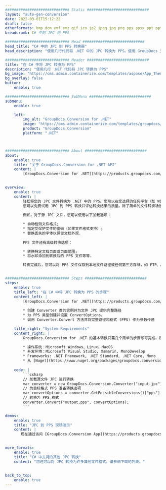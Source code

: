 ```yaml
---
############################# Static ############################
layout: "auto-gen-conversion"
date: 2022-03-01T15:12:22
draft: false
otherformats: bmp dcm emf emz gif ico jp2 jpeg jpg png pps ppsx ppt pptx psb psd svg svgz tga tif tiff webp wmf wmz
breadcrumb: C# 中的 JPC 到 PPS

############################# Head ############################
head_title: "C# 中的 JPC 到 PPS 转换器"
head_description: "使用几行代码将 .NET 中的 JPC 转换为 PPS。使用 GroupDocs 文档转换 API 转换 160 多种文件格式。"

############################# Header ############################
title: "在 C# 中将 JPC 转换为 PPS"
description: "使用几行 .NET 代码将 JPC 转换为 PPS"
bg_image: "https://cms.admin.containerize.com/templates/aspose/App_Themes/V3/images/bg/header1.png"
bg_overlay: false
button:
    enable: true

############################# SubMenu ############################
submenu:
    enable: true

    left:
        img_alt: "GroupDocs.Conversion for .NET"
        image: "https://cms.admin.containerize.com/templates/groupdocs/images/product-logos/90x90-noborder/groupdocs-conversion-net.png"
        product: "GroupDocs.Conversion"
        platform: ".NET"



############################# About ############################
about:
    enable: true
    title: "关于 GroupDocs.Conversion for .NET API"
    content: |
        [GroupDocs.Conversion for .NET](https://products.groupdocs.com/conversion/net/)可用于转换Microsoft Word、Excel、PowerPoint、PDF、Visio等格式。 GroupDocs.Conversion 是一个独立的 API，适用于需要高性能的后端和内部系统。它不依赖于任何软件，例如 Microsoft 或 Open Office。
    

overview:
    enable: true
    content: |
        轻松将您的 JPC 文件转换为 .NET 中的 PPS。您可以在您选择的任何平台（如 Windows、Linux、macOS）中仅使用几行 C# 代码行。
        您可以免费试用 JPC 到 PPS 转换并评估转换结果的质量。除了简单的文件转换场景，您还可以尝试更高级的选项来加载源 JPC 文件和保存输出 PPS 结果。 
        
        例如，对于源 JPC 文件，您可以使用以下加载选项：

        * 自动检测文件格式;
        * 指定受保护文件的密码（如果文件格式支持）;
        * 替换丢失的字体以保留文档外观.
        
        PPS 文件还有高级转换选项：

        * 转换特定文档页面或页面范围;
        * 将水印添加到转换后的 PPS 文件等等.

        转换完成后，您可以将 PPS 文件保存到本地文件路径或任何第三方存储，如 FTP、Amazon S3、Google Drive、Dropbox 等。请注意 - 将 JPC 转换为 PPS 无需安装任何额外的软件 - 如 MS Office、Open Office、Adobe Acrobat Reader 等。


############################# Steps ############################
steps:
    enable: true
    title_left: "在 C# 中将 JPC 转换为 PPS 的步骤"
    content_left: |
        [GroupDocs.Conversion for .NET](https://products.groupdocs.com/conversion/net/) 让开发人员只需几行代码即可轻松地将 JPC 文件转换为 PPS。
        
        * 创建 Converter 类的实例并为文件 JPC 提供完整路径
        * 为 PPS 类型创建并设置 ConvertOptions。
        * 调用 Converter.Convert 方法并将完整路径和格式 (PPS) 作为参数传递

    title_right: "System Requirements"
    content_right: |
        GroupDocs.Conversion for .NET 的基本转换只需几个简单的步骤即可完成。所有主要平台和操作系统都支持我们的 API。在执行以下代码之前，请确保您的系统上安装了以下先决条件。

        * 操作系统：Microsoft Windows、Linux、MacOS
        * 开发环境：Microsoft Visual Studio, Xamarin, MonoDevelop
        * Frameworks: .NET Framework, .NET Standard, .NET Core, Mono
        * 从 [Nuget](https://www.nuget.org/packages/groupdocs.conversion) 获取最新的 GroupDocs.Conversion for .NET
         
    code: |
        ```csharp    
        // 加载源文件 JPC 进行转换
        var converter = new GroupDocs.Conversion.Converter("input.jpc");
        // 为目标格式 PPS 准备转换选项
        var convertOptions = converter.GetPossibleConversions()["pps"].ConvertOptions;
        // 转换为 PPS 格式
        converter.Convert("output.pps", convertOptions);
        ```

demos:
    enable: true
    title: "JPC 到 PPS 现场演示"
    content: |
       现在通过访问 [GroupDocs.Conversion App](https://products.groupdocs.app/conversion/family) 网站将 JPC 转换为 PPS。在线演示具有以下优点
          

more_formats:
    enable: true
    title: "C# 中支持的其他 JPC 转换"
    content: "您还可以将 JPC 转换为许多其他文件格式。请参阅下面的列表。"
       
       
back_to_top:
    enable: true
---
```

